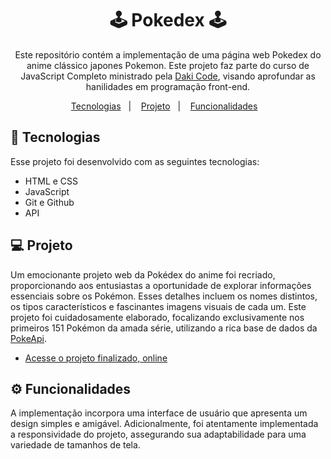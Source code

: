 <h1 align="center">🕹️ Pokedex 🕹️</h1>

<p align="center">
Este repositório contém a implementação de uma página web Pokedex do anime clássico japones Pokemon. Este projeto faz parte do curso de JavaScript Completo ministrado pela <a href="https://cursos.dankicode.com/">Daki Code</a>, visando aprofundar as hanilidades em programação front-end.
</p>

<p align="center">
  <a href="#🚀-tecnologias">Tecnologias</a>&nbsp;&nbsp;&nbsp;|&nbsp;&nbsp;&nbsp;
  <a href="#💻-projeto">Projeto</a>&nbsp;&nbsp;&nbsp;|&nbsp;&nbsp;&nbsp;
  <a href="#⚙️-funcionalidades">Funcionalidades</a>&nbsp;&nbsp;&nbsp;
</p>

## 🚀 Tecnologias

Esse projeto foi desenvolvido com as seguintes tecnologias:

- HTML e CSS
- JavaScript
- Git e Github
- API

## 💻 Projeto

Um emocionante projeto web da Pokédex do anime foi recriado, proporcionando aos entusiastas a oportunidade de explorar informações essenciais sobre os Pokémon. Esses detalhes incluem os nomes distintos, os tipos característicos e fascinantes imagens visuais de cada um. Este projeto foi cuidadosamente elaborado, focalizando exclusivamente nos primeiros 151 Pokémon da amada série, utilizando a rica base de dados da <a href="https://pokeapi.co/">PokeApi</a>.

- [Acesse o projeto finalizado, online](https://jp-xaxa.github.io/pokedex)

## ⚙️ Funcionalidades

A implementação incorpora uma interface de usuário que apresenta um design simples e amigável. Adicionalmente, foi atentamente implementada a responsividade do projeto, assegurando sua adaptabilidade para uma variedade de tamanhos de tela.
